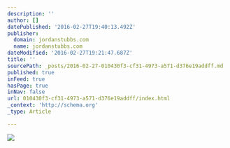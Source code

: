 ```yaml
---
description: ''
author: []
datePublished: '2016-02-27T19:40:13.492Z'
publisher:
  domain: jordanstubbs.com
  name: jordanstubbs.com
dateModified: '2016-02-27T19:21:47.687Z'
title: ''
sourcePath: _posts/2016-02-27-010430f3-cf31-4973-a571-d376e19addff.md
published: true
inFeed: true
hasPage: true
inNav: false
url: 010430f3-cf31-4973-a571-d376e19addff/index.html
_context: 'http://schema.org'
_type: Article

---
```

![](http://static.tumblr.com/c598ed48aad94179c557383c82b39c63/vy9u1tr/Jxanp71dq/tumblr_static_98zx0bgxsrokskgcgg480wcg0.png)